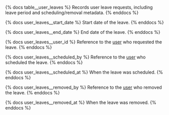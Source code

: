 {% docs table__user_leaves %}
Records user leave requests, including leave period and scheduling/removal metadata.
{% enddocs %}

{% docs user_leaves__start_date %}
Start date of the leave.
{% enddocs %}

{% docs user_leaves__end_date %}
End date of the leave.
{% enddocs %}

{% docs user_leaves__user_id %}
Reference to the [user](#!/source/source.tamanu.tamanu.users) who requested the leave.
{% enddocs %}

{% docs user_leaves__scheduled_by %}
Reference to the [user](#!/source/source.tamanu.tamanu.users) who scheduled the leave.
{% enddocs %}

{% docs user_leaves__scheduled_at %}
When the leave was scheduled.
{% enddocs %}

{% docs user_leaves__removed_by %}
Reference to the [user](#!/source/source.tamanu.tamanu.users) who removed the leave.
{% enddocs %}

{% docs user_leaves__removed_at %}
When the leave was removed.
{% enddocs %}
